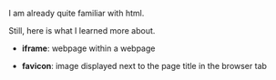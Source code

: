 I am already quite familiar with html.

Still, here is what I learned more about.
- **iframe**:
        webpage within a webpage

- **favicon**:
    image displayed next to the page title in the browser tab
